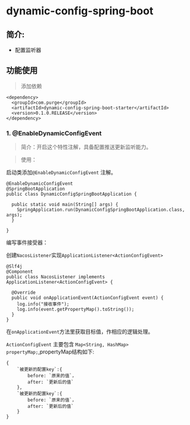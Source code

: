 # dynamic-config-spring-boot
## 简介:
- 配置监听器

## 功能使用

> 添加依赖

```
<dependency>
  <groupId>com.purge</groupId>
  <artifactId>dynamic-config-spring-boot-starter</artifactId>
  <version>0.1.0.RELEASE</version>
</dependency>
```

### 1. @EnableDynamicConfigEvent

> 简介：开启这个特性注解，具备配置推送更新监听能力。

> 使用：

启动类添加`@EnableDynamicConfigEvent` 注解。
```
@EnableDynamicConfigEvent
@SpringBootApplication
public class DynamicConfigSpringBootApplication {

  public static void main(String[] args) {
    SpringApplication.run(DynamicConfigSpringBootApplication.class, args);
  }

}
```

编写事件接受器：

创建`NacosListener`实现`ApplicationListener<ActionConfigEvent>`

```
@Slf4j
@Component
public class NacosListener implements ApplicationListener<ActionConfigEvent> {

  @Override
  public void onApplicationEvent(ActionConfigEvent event) {
    log.info("接收事件");
    log.info(event.getPropertyMap().toString());
  }
}
```

在`onApplicationEvent`方法里获取目标值，作相应的逻辑处理。

`ActionConfigEvent` 主要包含 `Map<String, HashMap> propertyMap;`,propertyMap结构如下:

```
{
    `被更新的配置key`:{
        before: `原来的值`，
        after: `更新后的值`
    },
    `被更新的配置key`:{
        before: `原来的值`，
        after: `更新后的值`
    }
}
```